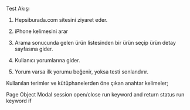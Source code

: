 Test Akışı

1. Hepsiburada.com sitesini ziyaret eder.

2. iPhone kelimesini arar

3. Arama sonucunda gelen ürün listesinden bir ürün seçip ürün detay sayfasına gider.

4. Kullanıcı yorumlarına gider.

5. Yorum varsa ilk yorumu beğenir, yoksa testi sonlandırır.

Kullanılan terimler ve kütüphanelerden öne çıkan anahtar kelimeler;

Page Object Modal
session open/close
run keyword and return status
run keyword if

